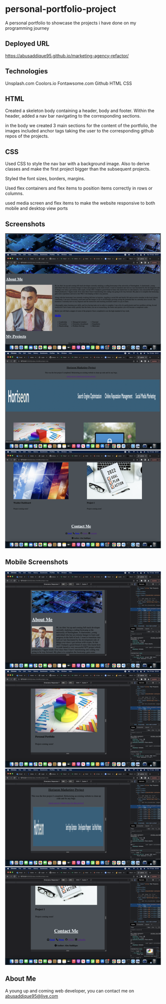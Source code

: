 # personal-portfolio-project

A personal portfolio to showcase the projects i have done on my programming journey

## Deployed URL

https://abusaddique95.github.io/marketing-agency-refactor/

## Technologies

Unsplash.com
Coolors.io
Fontawsome.com
Github
HTML
CSS

## HTML

Created a skeleton body containing a header, body and footer. Within the header, added a nav bar navigating to the corresponding sections.

in the body we created 3 main sections for the content of the portfolio, the images included anchor tags taking the user to the corresponding github repos of the projects.

## CSS

Used CSS to style the nav bar with a background image. Also to derive classes and make the first project bigger than the subsequent projects.

Styled the font sizes, borders, margins.

Used flex containers and flex items to position items correctly in rows or columns.

used media screen and flex items to make the website responsive to both mobile and desktop view ports

## Screenshots

![screenshot](./assets/css/images/nav.png)
![screenshot](./assets/css/images/desktop-section.png)
![screenshot](./assets/css/images/desktop-project.png)
![screenshot](./assets/css/images/footer.png)

## Mobile Screenshots

![screenshot](./assets/css/images/mobile-nav.png)
![screenshot](./assets/css/images/mobile-section.png)
![screenshot](./assets/css/images/mobile-project.png)
![screenshot](./assets/css/images/mobile-footer.png)

## About Me

A young up and coming web developer, you can contact me on abusaddique95@live.com
